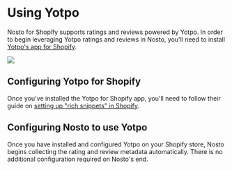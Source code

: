 # Using Yotpo

Nosto for Shopify supports ratings and reviews powered by Yotpo. In order to begin leveraging Yotpo ratings and reviews in Nosto, you'll need to install [Yotpo's app for Shopify](https://apps.shopify.com/yotpo-social-reviews).

![](https://www.yotpo.com/wp-content/uploads/2017/01/nosto_Integration_logos.png)

## Configuring Yotpo for Shopify

Once you've installed the Yotpo for Shopify app, you'll need to follow their guide on [setting up "rich snippets" in Shopify](https://support.yotpo.com/en/article/shopify-deploying-rich-snippets).

## Configuring Nosto to use Yotpo

Once you have installed and configured Yotpo on your Shopify store, Nosto begins collecting the rating and review metadata automatically. There is no additional configuration required on Nosto's end.

